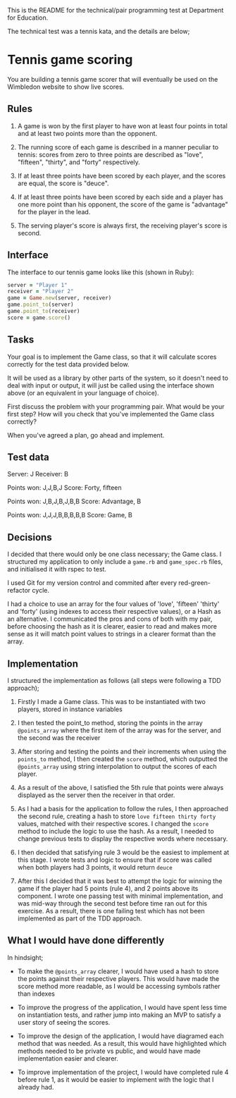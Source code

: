 This is the README for the technical/pair programming test at Department for Education. 

The technical test was a tennis kata, and the details are below; 

#  Tennis game scoring

You are building a tennis game scorer that will eventually be used on the Wimbledon website to show live scores.

## Rules

1. A game is won by the first player to have won at least four points in total and at least two points more than the opponent.

2. The running score of each game is described in a manner peculiar to tennis: scores from zero to three points are described as "love", "fifteen", "thirty", and "forty" respectively.

3. If at least three points have been scored by each player, and the scores are equal, the score is "deuce".

4. If at least three points have been scored by each side and a player has one more point than his opponent, the score of the game is "advantage" for the player in the lead.

5. The serving player's score is always first, the receiving player's score is second.

## Interface

The interface to our tennis game looks like this (shown in Ruby):

```ruby
server = "Player 1"
receiver = "Player 2"
game = Game.new(server, receiver)
game.point_to(server)
game.point_to(receiver)
score = game.score()
```

## Tasks

Your goal is to implement the Game class, so that it will
calculate scores correctly for the test data provided below.

It will be used as a library by other parts of the system, so it
doesn't need to deal with input or output, it will just be called
using the interface shown above (or an equivalent in your language of
choice).

First discuss the problem with your programming pair. What would be
your first step? How will you check that you've implemented the
Game class correctly?

When you've agreed a plan, go ahead and implement.

## Test data

Server: J
Receiver: B

Points won: J,J,B,J
Score: Forty, fifteen

Points won: J,B,J,B,J,B,B
Score: Advantage, B

Points won: J,J,J,B,B,B,B,B
Score: Game, B


## Decisions

I decided that there would only be one class necessary; the Game class. I structured my application to only include a `game.rb` and `game_spec.rb` files, and initialised it with rspec to test. 

I used Git for my version control and commited after every red-green-refactor cycle.

I had a choice to use an array for the four values of 'love', 'fifteen' 'thirty' and 'forty' (using indexes to access their respective values), or a Hash as an alternative. I communicated the pros and cons of both with my pair, before choosing the hash as it is clearer, easier to read and makes more sense as it will match point values to strings in a clearer format than the array. 



## Implementation

I structured the implementation as follows (all steps were following a TDD approach); 

1. Firstly I made a Game class. This was to be instantiated with two players, stored in instance variables

2. I then tested the point_to method, storing the points in the array `@points_array` where the first item of the array was for the server, and the second was the receiver

3. After storing and testing the points and their increments when using the `points_to` method, I then created the `score` method, which outputted the `@points_array` using string interpolation to output the scores of each player.

4. As a result of the above, I satisfied the 5th rule that points were always displayed as the server then the receiver in that order.

5. As I had a basis for the application to follow the rules, I then approached the second rule, creating a hash to store `love fifteen thirty forty` values, matched with their respective scores. I changed the `score` method to include the logic to use the hash. As a result, I needed to change previous tests to display the respective words where necessary.

6. I then decided that satisfying rule 3 would be the easiest to implement at this stage. I wrote tests and logic to ensure that if score was called when both players had 3 points, it would return `deuce`

7. After this I decided that it was best to attempt the logic for winning the game if the player had 5 points (rule 4), and 2 points above its component. I wrote one passing test with minimal implementation, and was mid-way through the second test before time ran out for this exercise. As a result, there is one failing test which has not been implemented as part of the TDD approach. 



## What I would have done differently 

In hindsight; 

- To make the `@points_array` clearer, I would have used a hash to store the points against their respective players. This would have made the score method more readable, as I would be accessing symbols rather than indexes

- To improve the progress of the application, I would have spent less time on instantiation tests, and rather jump into making an MVP to satisfy a user story of seeing the scores.

- To improve the design of the application, I would have diagramed each method that was needed. As a result, this would have highlighted which methods needed to be private vs public, and would have made implementation easier and clearer. 

- To improve implementation of the project, I would have completed rule 4 before rule 1, as it would be easier to implement with the logic that I already had. 